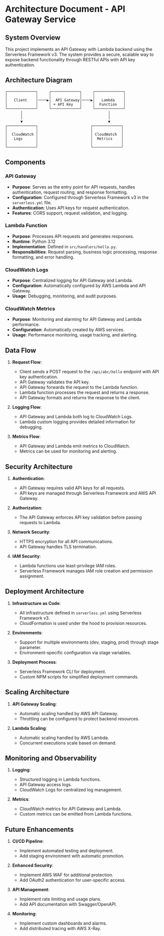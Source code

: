 # Architecture Document - API Gateway Service

## System Overview
This project implements an API Gateway with Lambda backend using the Serverless Framework v3. The system provides a secure, scalable way to expose backend functionality through RESTful APIs with API key authentication.

## Architecture Diagram

```
┌─────────────┐     ┌─────────────┐     ┌─────────────┐
│             │     │             │     │             │
│   Client    │────▶│  API Gateway│────▶│   Lambda    │
│             │     │ + API Key   │     │  Function   │
└─────────────┘     └─────────────┘     └─────────────┘
       │                                       │
       │                                       │
       ▼                                       ▼
┌─────────────┐                        ┌─────────────┐
│             │                        │             │
│  CloudWatch │                        │ CloudWatch  │
│   Logs      │                        │  Metrics    │
│             │                        │             │
└─────────────┘                        └─────────────┘
```

## Components

### API Gateway
- **Purpose**: Serves as the entry point for API requests, handles authentication, request routing, and response formatting.
- **Configuration**: Configured through Serverless Framework v3 in the `serverless.yml` file.
- **Authentication**: Uses API keys for request authentication.
- **Features**: CORS support, request validation, and logging.

### Lambda Function
- **Purpose**: Processes API requests and generates responses.
- **Runtime**: Python 3.12
- **Implementation**: Defined in `src/handlers/hello.py`.
- **Responsibilities**: Request parsing, business logic processing, response formatting, and error handling.

### CloudWatch Logs
- **Purpose**: Centralized logging for API Gateway and Lambda.
- **Configuration**: Automatically configured by AWS Lambda and API Gateway.
- **Usage**: Debugging, monitoring, and audit purposes.

### CloudWatch Metrics
- **Purpose**: Monitoring and alarming for API Gateway and Lambda performance.
- **Configuration**: Automatically created by AWS services.
- **Usage**: Performance monitoring, usage tracking, and alerting.

## Data Flow

1. **Request Flow**:
   - Client sends a POST request to the `/api/abc/hello` endpoint with API key authentication.
   - API Gateway validates the API key.
   - API Gateway forwards the request to the Lambda function.
   - Lambda function processes the request and returns a response.
   - API Gateway formats and returns the response to the client.

2. **Logging Flow**:
   - API Gateway and Lambda both log to CloudWatch Logs.
   - Lambda custom logging provides detailed information for debugging.

3. **Metrics Flow**:
   - API Gateway and Lambda emit metrics to CloudWatch.
   - Metrics can be used for monitoring and alerting.

## Security Architecture

1. **Authentication**:
   - API Gateway requires valid API keys for all requests.
   - API keys are managed through Serverless Framework and AWS API Gateway.

2. **Authorization**:
   - The API Gateway enforces API key validation before passing requests to Lambda.

3. **Network Security**:
   - HTTPS encryption for all API communications.
   - API Gateway handles TLS termination.

4. **IAM Security**:
   - Lambda functions use least-privilege IAM roles.
   - Serverless Framework manages IAM role creation and permission assignment.

## Deployment Architecture

1. **Infrastructure as Code**:
   - All infrastructure defined in `serverless.yml` using Serverless Framework v3.
   - CloudFormation is used under the hood to provision resources.

2. **Environments**:
   - Support for multiple environments (dev, staging, prod) through stage parameter.
   - Environment-specific configuration via stage variables.

3. **Deployment Process**:
   - Serverless Framework CLI for deployment.
   - Custom NPM scripts for simplified deployment commands.

## Scaling Architecture

1. **API Gateway Scaling**:
   - Automatic scaling handled by AWS API Gateway.
   - Throttling can be configured to protect backend resources.

2. **Lambda Scaling**:
   - Automatic scaling handled by AWS Lambda.
   - Concurrent executions scale based on demand.

## Monitoring and Observability

1. **Logging**:
   - Structured logging in Lambda functions.
   - API Gateway access logs.
   - CloudWatch Logs for centralized log management.

2. **Metrics**:
   - CloudWatch metrics for API Gateway and Lambda.
   - Custom metrics can be emitted from Lambda functions.

## Future Enhancements

1. **CI/CD Pipeline**:
   - Implement automated testing and deployment.
   - Add staging environment with automatic promotion.

2. **Enhanced Security**:
   - Implement AWS WAF for additional protection.
   - Add OAuth2 authentication for user-specific access.

3. **API Management**:
   - Implement rate limiting and usage plans.
   - Add API documentation with Swagger/OpenAPI.

4. **Monitoring**:
   - Implement custom dashboards and alarms.
   - Add distributed tracing with AWS X-Ray. 